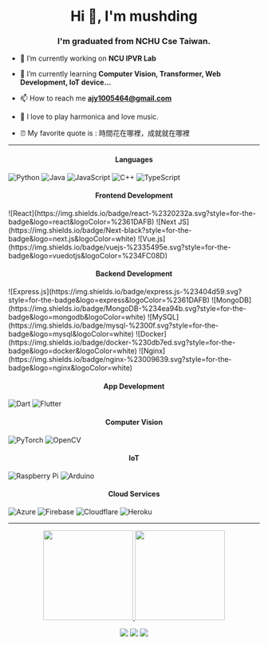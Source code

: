 <h1 align="center">Hi 👋, I'm mushding</h1>
<h3 align="center">I'm graduated from NCHU Cse Taiwan.</h3>

- 🔭 I’m currently working on **NCU IPVR Lab**

- 🌱 I’m currently learning **Computer Vision, Transformer, Web Development, IoT device...**

- 📫 How to reach me **ajy1005464@gmail.com**

- 🎵  I love to play harmonica and love music.

- ⏰  My favorite quote is : 時間花在哪裡，成就就在哪裡


---
<h4 align="center">Languages</h4>

![Python](https://img.shields.io/badge/python-3670A0?style=for-the-badge&logo=python&logoColor=ffdd54)
![Java](https://img.shields.io/badge/java-%23ED8B00.svg?style=for-the-badge&logo=java&logoColor=white)
![JavaScript](https://img.shields.io/badge/javascript-%23323330.svg?style=for-the-badge&logo=javascript&logoColor=%23F7DF1E)
![C++](https://img.shields.io/badge/c++-%2300599C.svg?style=for-the-badge&logo=c%2B%2B&logoColor=white)
![TypeScript](https://img.shields.io/badge/typescript-%23007ACC.svg?style=for-the-badge&logo=typescript&logoColor=white)

<h4 align="center">Frontend Development</h4>
![React](https://img.shields.io/badge/react-%2320232a.svg?style=for-the-badge&logo=react&logoColor=%2361DAFB)
![Next JS](https://img.shields.io/badge/Next-black?style=for-the-badge&logo=next.js&logoColor=white)
![Vue.js](https://img.shields.io/badge/vuejs-%2335495e.svg?style=for-the-badge&logo=vuedotjs&logoColor=%234FC08D)

<h4 align="center">Backend Development</h4>
![Express.js](https://img.shields.io/badge/express.js-%23404d59.svg?style=for-the-badge&logo=express&logoColor=%2361DAFB)
![MongoDB](https://img.shields.io/badge/MongoDB-%234ea94b.svg?style=for-the-badge&logo=mongodb&logoColor=white)
![MySQL](https://img.shields.io/badge/mysql-%2300f.svg?style=for-the-badge&logo=mysql&logoColor=white)
![Docker](https://img.shields.io/badge/docker-%230db7ed.svg?style=for-the-badge&logo=docker&logoColor=white)
![Nginx](https://img.shields.io/badge/nginx-%23009639.svg?style=for-the-badge&logo=nginx&logoColor=white)

<h4 align="center">App Development</h4>

![Dart](https://img.shields.io/badge/dart-%230175C2.svg?style=for-the-badge&logo=dart&logoColor=white)
![Flutter](https://img.shields.io/badge/Flutter-%2302569B.svg?style=for-the-badge&logo=Flutter&logoColor=white)

<h4 align="center">Computer Vision</h4>

![PyTorch](https://img.shields.io/badge/PyTorch-%23EE4C2C.svg?style=for-the-badge&logo=PyTorch&logoColor=white)
![OpenCV](https://img.shields.io/badge/opencv-%23white.svg?style=for-the-badge&logo=opencv&logoColor=white)

<h4 align="center">IoT</h4>

![Raspberry Pi](https://img.shields.io/badge/-RaspberryPi-C51A4A?style=for-the-badge&logo=Raspberry-Pi)
![Arduino](https://img.shields.io/badge/-Arduino-00979D?style=for-the-badge&logo=Arduino&logoColor=white)

<h4 align="center">Cloud Services</h4>

![Azure](https://img.shields.io/badge/azure-%230072C6.svg?style=for-the-badge&logo=azure-devops&logoColor=white)
![Firebase](https://img.shields.io/badge/firebase-%23039BE5.svg?style=for-the-badge&logo=firebase)
![Cloudflare](https://img.shields.io/badge/Cloudflare-F38020?style=for-the-badge&logo=Cloudflare&logoColor=white)
![Heroku](https://img.shields.io/badge/heroku-%23430098.svg?style=for-the-badge&logo=heroku&logoColor=white)

---
<p align="center">
<a href="https://github.com/AVS1508">
  <img height="180em" src="https://github-readme-stats.vercel.app/api?username=mushding&show_icons=true&theme=algolia"/>
  <img height="180em" src="https://github-readme-stats-eight-theta.vercel.app/api/top-langs/?username=mushding&layout=compact&langs_count=8&theme=algolia"/>
</a>
</p>

<p align="center">
<a href="https://mushding.space"><img src="https://img.shields.io/badge/mushding.space-3423A6?style=flat&logo=Google&logoColor=white"/></a>
<a href="mailto:ajy1005464@gmail.com"><img src="https://img.shields.io/badge/mail-D14836?style=flat&logo=Gmail&logoColor=white"/></a>
<a href="https://instagram.com/mushding"><img src="https://img.shields.io/badge/mushding-E4405F?style=flat&logo=Instagram&logoColor=white"/></a>
</p>

